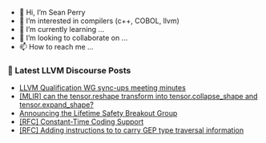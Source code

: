 - 👋 Hi, I’m Sean Perry
- 👀 I’m interested in compilers (c++, COBOL, llvm)
- 🌱 I’m currently learning ...
- 💞️ I’m looking to collaborate on ...
- 📫 How to reach me ...

<!---
s66perry/s66perry is a ✨ special ✨ repository because its `README.md` (this file) appears on your GitHub profile.
You can click the Preview link to take a look at your changes.
--->
### 📕 Latest LLVM Discourse Posts

<!-- DISCOURSE-LLVM:START -->
- [LLVM Qualification WG sync-ups meeting minutes](https://discourse.llvm.org/t/llvm-qualification-wg-sync-ups-meeting-minutes/87148#post_10)
- [[MLIR] can the tensor.reshape transform into tensor.collapse_shape and tensor.expand_shape?](https://discourse.llvm.org/t/mlir-can-the-tensor-reshape-transform-into-tensor-collapse-shape-and-tensor-expand-shape/88146#post_1)
- [Announcing the Lifetime Safety Breakout Group](https://discourse.llvm.org/t/announcing-the-lifetime-safety-breakout-group/87333#post_5)
- [[RFC] Constant-Time Coding Support](https://discourse.llvm.org/t/rfc-constant-time-coding-support/87781?page=2#post_38)
- [[RFC] Adding instructions to to carry GEP type traversal information](https://discourse.llvm.org/t/rfc-adding-instructions-to-to-carry-gep-type-traversal-information/88141#post_6)
<!-- DISCOURSE-LLVM:END -->
